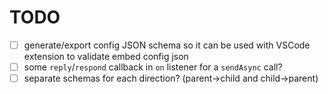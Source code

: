 # TODO

- [ ] generate/export config JSON schema so it can be used with VSCode extension to validate embed config json
- [ ] some `reply`/`respond` callback in `on` listener for a `sendAsync` call?
- [ ] separate schemas for each direction? (parent->child and child->parent)

